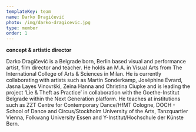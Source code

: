 ```yaml
---
templateKey: team
name: Darko Dragičević
photo: /img/darko-dragicevic.jpg
type: member
order: 1
---
```

**concept & artistic director**

Darko Dragičević is a Belgrade born, Berlin based visual and performance artist, film director and teacher. He holds an M.A. in Visual Arts from The International College of Arts & Sciences in Milan. He is currently collaborating with artists such as Martin Sonderkamp, Joséphine Evrard, Jasna Layes Vinovrški, Zeina Hanna and Christina Ciupke and is leading the project ‘Lie & Theft as Practice’ in collaboration with the Goethe-Institut Belgrade within the Next Generation platform. He teaches at institutions such as ZZT Centre for Contemporary Dance/HfMT Cologne, DOCH - School of Dance and Circus/Stockholm University of the Arts, Tanzquartier Vienna, Folkwang University Essen and Y-Institut/Hochschule der Künste Bern.
